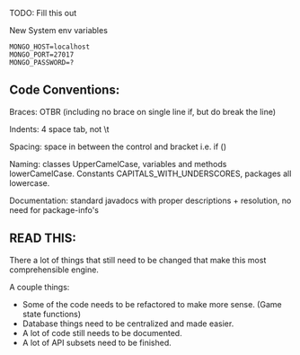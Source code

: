 TODO: Fill this out

New System env variables
```
MONGO_HOST=localhost
MONGO_PORT=27017
MONGO_PASSWORD=?
```


## Code Conventions:
Braces: OTBR (including no brace on single line if, but do break the line)

Indents: 4 space tab, not \t

Spacing: space in between the control and bracket i.e. if ()

Naming: classes UpperCamelCase, variables and methods lowerCamelCase. Constants CAPITALS_WITH_UNDERSCORES, packages
 all lowercase.

Documentation: standard javadocs with proper descriptions + resolution, no need for package-info's


## READ THIS:

There a lot of things that still need to be changed that make this most comprehensible engine.

A couple things:
- Some of the code needs to be refactored to make more sense. (Game state functions)
- Database things need to be centralized and made easier.
- A lot of code still needs to be documented.
- A lot of API subsets need to be finished.

